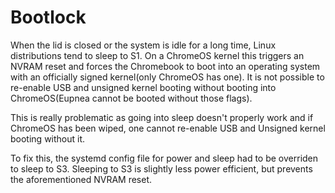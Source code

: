 # Bootlock

When the lid is closed or the system is idle for a long time, Linux distributions tend to sleep to S1. On a ChromeOS kernel this triggers an NVRAM reset and forces the Chromebook to boot into an operating system with an officially signed kernel(only ChromeOS has one). It is not possible to re-enable USB and unsigned kernel booting without booting into ChromeOS(Eupnea cannot be booted without those flags).

This is really problematic as going into sleep doesn't properly work and if ChromeOS has been wiped, one cannot re-enable USB and Unsigned kernel booting without it.

To fix this, the systemd config file for power and sleep had to be overriden to sleep to S3. Sleeping to S3 is slightly less power efficient, but prevents the aforementioned NVRAM reset.
